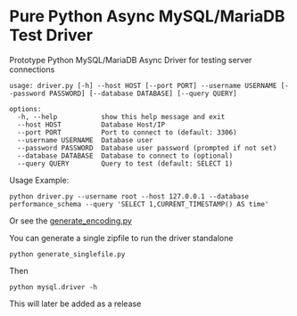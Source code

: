 # Pure Python Async MySQL/MariaDB Test Driver

Prototype Python MySQL/MariaDB Async Driver for testing server connections

```
usage: driver.py [-h] --host HOST [--port PORT] --username USERNAME [--password PASSWORD] [--database DATABASE] [--query QUERY]

options:
  -h, --help           show this help message and exit
  --host HOST          Database Host/IP
  --port PORT          Port to connect to (default: 3306)
  --username USERNAME  Database user
  --password PASSWORD  Database user password (prompted if not set)
  --database DATABASE  Database to connect to (optional)
  --query QUERY        Query to test (default: SELECT 1)

```

Usage Example:

```
python driver.py --username root --host 127.0.0.1 --database performance_schema --query 'SELECT 1,CURRENT_TIMESTAMP() AS time'
```

Or see the [generate_encoding.py](generate_encodings.py)

You can generate a single zipfile to run the driver standalone

```
python generate_singlefile.py
```

Then

```
python mysql.driver -h
```

This will later be added as a release
